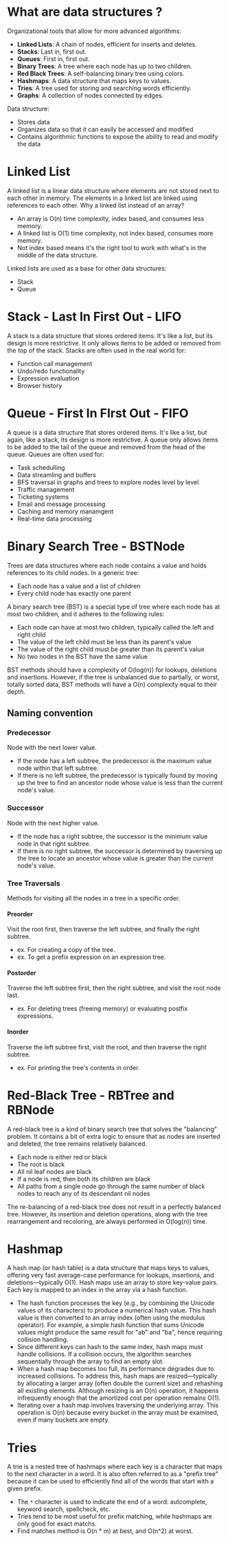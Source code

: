 # What are data structures ?

Organizational tools that allow for more advanced algorithms:

- **Linked Lists**: A chain of nodes, efficient for inserts and deletes.
- **Stacks**: Last in, first out.
- **Queues**: First in, first out.
- **Binary Trees**: A tree where each node has up to two children.
- **Red Black Trees**: A self-balancing binary tree using colors.
- **Hashmaps**: A data structure that maps keys to values.
- **Tries**: A tree used for storing and searching words efficiently.
- **Graphs**: A collection of nodes connected by edges.

Data structure:

- Stores data
- Organizes data so that it can easily be accessed and modified
- Contains algorithmic functions to expose the ability to read and modify the data

# Linked List

A linked list is a linear data structure where elements are not stored next to each other in memory.
The elements in a linked list are linked using references to each other.
Why a linked list instead of an array?

- An array is O(n) time complexity, index based, and consumes less memory.
- A linked list is O(1) time complexity, not index based, consumes more memory.
- Not index based means it's the right tool to work with what's in the middle of the data structure.

Linked lists are used as a base for other data structures:

- Stack
- Queue

# Stack - Last In First Out - LIFO

A stack is a data structure that stores ordered items.
It's like a list, but its design is more restrictive.
It only allows items to be added or removed from the top of the stack.
Stacks are often used in the real world for:

- Function call management
- Undo/redo functionality
- Expression evaluation
- Browser history

# Queue - First In FIrst Out - FIFO

A queue is a data structure that stores ordered items.
It's like a list, but again, like a stack, its design is more restrictive.
A queue only allows items to be added to the tail of the queue and removed from the head of the queue.
Queues are often used for:

- Task schedulling
- Data streamling and buffers
- BFS traversal in graphs and trees to explore nodes level by level
- Traffic management
- Ticketing systems
- Email and message processing
- Caching and memory manamgent
- Real-time data processing

# Binary Search Tree - BSTNode

Trees are data structures where each node contains a value and holds references to its child nodes. In a generic tree:

- Each node has a value and a list of children
- Every child node has exactly one parent

A binary search tree (BST) is a special type of tree where each node has at most two children, and it adheres to the following rules:

- Each node can have at most two children, typically called the left and right child
- The value of the left child must be less than its parent's value
- The value of the right child must be greater than its parent's value
- No two nodes in the BST have the same value

BST methods should have a complexity of O(log(n)) for lookups, deletions and insertions.
However, if the tree is unbalanced due to partially, or worst, totally sorted data, BST methods will have a O(n) complexity equal to their depth.

## Naming convention

### Predecessor

Node with the next lower value.

- If the node has a left subtree, the predecessor is the maximum value node within that left subtree.
- If there is no left subtree, the predecessor is typically found by moving up the tree to find an ancestor node whose value is less than the current node's value.

### Successor

Node with the next higher value.

- If the node has a right subtree, the successor is the minimum value node in that right subtree.
- If there is no right subtree, the successor is determined by traversing up the tree to locate an ancestor whose value is greater than the current node's value.

### Tree Traversals

Methods for visiting all the nodes in a tree in a specific order.

#### Preorder

Visit the root first, then traverse the left subtree, and finally the right subtree.

- ex. For creating a copy of the tree.
- ex. To get a prefix expression on an expression tree.

#### Postorder

Traverse the left subtree first, then the right subtree, and visit the root node last.

- ex. For deleting trees (freeing memory) or evaluating postfix expressions.

#### Inorder

Traverse the left subtree first, visit the root, and then traverse the right subtree.

- ex. For printing the tree's contents in order.

# Red-Black Tree - RBTree and RBNode

A red-black tree is a kind of binary search tree that solves the "balancing" problem.
It contains a bit of extra logic to ensure that as nodes are inserted and deleted, the tree remains relatively balanced.

- Each node is either red or black
- The root is black
- All nil leaf nodes are black
- If a node is red, then both its children are black
- All paths from a single node go through the same number of black nodes to reach any of its descendant nil nodes

The re-balancing of a red-black tree does not result in a perfectly balanced tree.
However, its insertion and deletion operations, along with the tree rearrangement and recoloring, are always performed in O(log(n)) time.

# Hashmap

A hash map (or hash table) is a data structure that maps keys to values, offering very fast average-case performance for lookups, insertions, and deletions—typically O(1).
Hash maps use an array to store key-value pairs.
Each key is mapped to an index in the array via a hash function.

- The hash function processes the key (e.g., by combining the Unicode values of its characters) to produce a numerical hash value. This hash value is then converted to an array index (often using the modulus operator). For example, a simple hash function that sums Unicode values might produce the same result for "ab" and "ba", hence requiring collision handling.
- Since different keys can hash to the same index, hash maps must handle collisions. If a collision occurs, the algorithm searches sequentially through the array to find an empty slot.
- When a hash map becomes too full, its performance degrades due to increased collisions. To address this, hash maps are resized—typically by allocating a larger array (often double the current size) and rehashing all existing elements. Although resizing is an O(n) operation, it happens infrequently enough that the amortized cost per operation remains O(1).
- Iterating over a hash map involves traversing the underlying array. This operation is O(n) because every bucket in the array must be examined, even if many buckets are empty.

# Tries

A trie is a nested tree of hashmaps where each key is a character that maps to the next character in a word.
It is also often referred to as a "prefix tree" because it can be used to efficiently find all of the words that start with a given prefix.

- The `*` character is used to indicate the end of a word: autcomplete, keyword search, spellcheck, etc.
- Tries tend to be most useful for prefix matching, while hashmaps are only good for exact matchs.
- Find matches method is O(n \* m) at best, and O(n^2) at worst.

